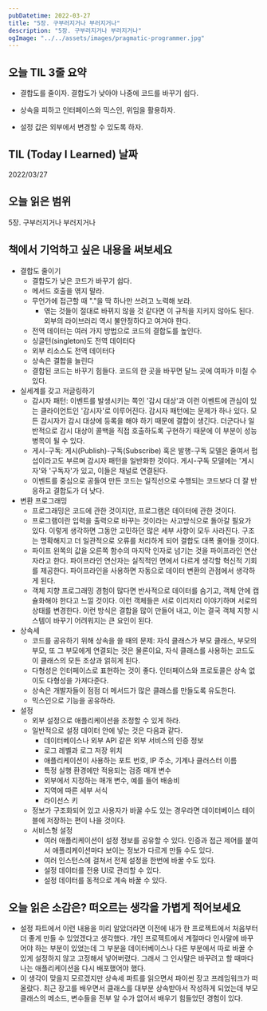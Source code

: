 ```yaml
---
pubDatetime: 2022-03-27
title: "5장. 구부러지거나 부러지거나"
description: "5장. 구부러지거나 부러지거나"
ogImage: "../../assets/images/pragmatic-programmer.jpg"
---
```


## 오늘 TIL 3줄 요약

- 결합도를 줄이자. 결합도가 낮아야 나중에 코드를 바꾸기 쉽다.

- 상속을 피하고 인터페이스와 믹스인, 위임을 활용하자.

- 설정 값은 외부에서 변경할 수 있도록 하자.

## TIL (Today I Learned) 날짜

2022/03/27

## 오늘 읽은 범위

5장. 구부러지거나 부러지거나

## 책에서 기억하고 싶은 내용을 써보세요

- 결합도 줄이기
  - 결합도가 낮은 코드가 바꾸기 쉽다.
  - 메서드 호출을 엮지 말라.
  - 무언가에 접근할 때 "."을 딱 하나만 쓰려고 노력해 보라.
    - 엮는 것들이 절대로 바뀌지 않을 것 같다면 이 규칙을 지키지 않아도 된다. 외부의 라이브러리 역시 불안정하다고 여겨야 한다.
  - 전역 데이터는 여러 가지 방법으로 코드의 결합도를 높인다.
  - 싱글턴(singleton)도 전역 데이터다
  - 외부 리소스도 전역 데이터다
  - 상속은 결합을 늘린다
  - 결합된 코드는 바꾸기 힘들다. 코드의 한 곳을 바꾸면 달느 곳에 여파가 미칠 수 있다.
- 실세계를 갖고 저글링하기
  - 감시자 패턴: 이벤트를 발생시키는 쪽인 '감시 대상'과 이런 이벤트에 관심이 있는 클라이언트인 '감시자'로 이루어진다. 감시자 패턴에는 문제가 하나 있다. 모든 감시자가 감시 대상에 등록을 해야 하기 때문에 결합이 생긴다. 더군다나 일반적으로 감시 대상이 콜백을 직접 호출하도록 구현하기 때문에 이 부분이 성능 병목이 될 수 있다.
  - 게시-구독: 게시(Publish)-구독(Subscribe) 혹은 발행-구독 모델은 줄여서 펍섭이라고도 부르며 감시자 패턴을 일반화한 것이다. 게시-구독 모델에는 '게시자'와 '구독자'가 있고, 이들은 채널로 연결된다.
  - 이벤트를 중심으로 공들여 만든 코드는 일직선으로 수행되는 코드보다 더 잘 반응하고 결합도가 더 낮다.
- 변환 프로그래밍
  - 프로그래밍은 코드에 관한 것이지만, 프로그램은 데이터에 관한 것이다.
  - 프로그램이란 입력을 출력으로 바꾸는 것이라는 사고방식으로 돌아갈 필요가 있다. 이렇게 생각하면 그동안 고민하던 많은 세부 사항이 모두 사라진다. 구조는 명확해지고 더 일관적으로 오류를 처리하게 되어 결합도 대폭 줄어들 것이다.
  - 파이프 왼쪽의 값을 오른쪽 함수의 마지막 인자로 넘기는 것을 파이프라인 연산자라고 한다. 파이프라인 연산자는 실직적인 면에서 다르게 생각할 혁신적 기회를 제공한다. 파이프라인을 사용하면 자동으로 데이터 변환의 관점에서 생각하게 된다.
  - 객체 지향 프로그래밍 경험이 많다면 반사적으로 데이터를 숨기고, 객체 안에 캡슐화해야 한다고 느낄 것이다. 이런 객체들은 서로 이리저리 이야기하며 서로의 상태를 변경한다. 이런 방식은 결합을 많이 만들어 내고, 이는 결국 객체 지향 시스템이 바꾸기 어려워지는 큰 요인이 된다.
- 상속세
  - 코드를 공유하기 위해 상속을 쓸 때의 문제: 자식 클래스가 부모 클래스, 부모의 부모, 또 그 부모에게 연결되는 것은 물론이요, 자식 클래스를 사용하는 코드도 이 클래스의 모든 조상과 얽히게 된다.
  - 다형성은 인터페이스로 표현하는 것이 좋다. 인터페이스와 프로토콜은 상속 없이도 다형성을 가져다준다.
  - 상속은 개발자들이 점점 더 메서드가 많은 클래스를 만들도록 유도한다.
  - 믹스인으로 기능을 공유하라.
- 설정
  - 외부 설정으로 애플리케이션을 조정할 수 있게 하라.
  - 일반적으로 설정 데이터 안에 넣는 것은 다음과 같다.
    - 데이터베이스나 외부 API 같은 외부 서비스의 인증 정보
    - 로그 레벨과 로그 저장 위치
    - 애플리케이션이 사용하는 포트 번호, IP 주소, 기계나 클러스터 이름
    - 특정 실행 환경에만 적용되는 검증 매개 변수
    - 외부에서 지정하는 매개 변수, 예를 들어 배송비
    - 지역에 따른 세부 서식
    - 라이선스 키
  - 정보가 구조화되어 있고 사용자가 바꿀 수도 있는 경우라면 데이터베이스 테이블에 저장하는 편이 나을 것이다.
  - 서비스형 설정
    - 여러 애플리케이션이 설정 정보를 공유할 수 있다. 인증과 접근 제어를 붙여서 애플리케이션마다 보이는 정보가 다르게 만들 수도 있다.
    - 여러 인스턴스에 걸쳐서 전체 설정을 한번에 바꿀 수도 있다.
    - 설정 데이터를 전용 UI로 관리할 수 있다.
    - 설정 데이터를 동적으로 계속 바꿀 수 있다.

## 오늘 읽은 소감은? 떠오르는 생각을 가볍게 적어보세요

- 설정 파트에서 이런 내용을 미리 알았더라면 이전에 내가 한 프로젝트에서 처음부터 더 좋게 만들 수 있었겠다고 생각했다. 개인 프로젝트에서 계절마다 인사말에 바꾸어야 하는 부분이 있었는데 그 부분을 데이터베이스나 다른 부분에서 따로 바꿀 수 있게 설정하지 않고 고정해서 넣어버렸다. 그래서 그 인사말은 바꾸려고 할 때마다 나는 애플리케이션을 다시 배포했어야 했다.
- 이 생각이 맞을지 모르겠지만 상속세 파트를 읽으면서 파이썬 장고 프레임워크가 떠올랐다. 최근 장고를 배우면서 클래스를 대부분 상속받아서 작성하게 되었는데 부모 클래스의 메소드, 변수들을 전부 알 수가 없어서 배우기 힘들었던 경험이 있다.
